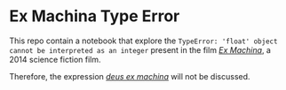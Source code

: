 # Ex Machina Type Error

This repo contain a notebook that explore the `TypeError: 'float' object cannot be interpreted as an integer` present in the film [<i>Ex Machina</i>](https://www.imdb.com/title/tt0470752), a 2014 science fiction film.


Therefore, the expression [<i>deus ex machina</i>](https://en.wikipedia.org/wiki/Deus_ex_machina) will not be discussed.